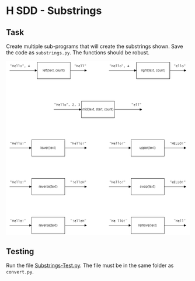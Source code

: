 # H SDD - Substrings


## Task

Create multiple sub-programs that will create the substrings shown.  Save the code as `substrings.py`.  The functions should be robust.

![functions.png](assets/functions.png)


## Testing

Run the file [Substrings-Test.py](assets/Substrings-Test.py "Download file").  The file must be in the same folder as `convert.py`.
